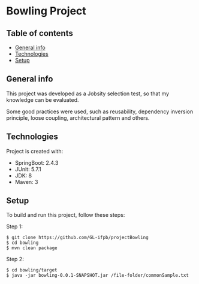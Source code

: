 # Bowling Project
## Table of contents
* [General info](#general-info)
* [Technologies](#technologies)
* [Setup](#setup)

## General info
This project was developed as a Jobsity selection test, so that my knowledge can be evaluated.

Some good practices were used, such as reusability, dependency inversion principle, loose coupling, architectural pattern and others.
	
## Technologies
Project is created with:
* SpringBoot: 2.4.3
* JUnit: 5.7.1
* JDK: 8
* Maven: 3
	
## Setup
To build and run this project, follow these steps:

Step 1:
```
$ git clone https://github.com/GL-ifpb/projectBowling
$ cd bowling
$ mvn clean package
```

Step 2:
```
$ cd bowling/target
$ java -jar bowling-0.0.1-SNAPSHOT.jar /file-folder/commonSample.txt
```
